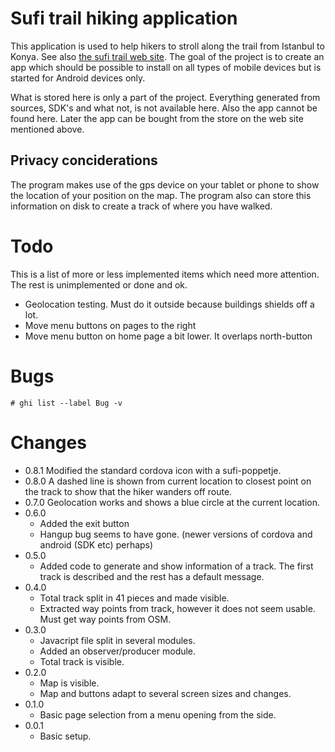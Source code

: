 # Sufi trail hiking application

This application is used to help hikers to stroll along the trail from Istanbul to Konya. See also [the sufi trail web site][website]. The goal of the project is to create an app which should be possible to install on all types of mobile devices but is started for Android devices only.

What is stored here is only a part of the project. Everything generated from sources, SDK's and what not, is not available here. Also the app cannot be found here. Later the app can be bought from the store on the web site mentioned above.

## Privacy conciderations
The program makes use of the gps device on your tablet or phone to show the location of your position on the map. The program also can store this information on disk to create a track of where you have walked.

# Todo
This is a list of more or less implemented items which need more attention. The rest is unimplemented or done and ok.

* Geolocation testing. Must do it outside because buildings shields off a lot.
* Move menu buttons on pages to the right
* Move menu button on home page a bit lower. It overlaps north-button

# Bugs
```
# ghi list --label Bug -v
```

# Changes

* 0.8.1 Modified the standard cordova icon with a sufi-poppetje.
* 0.8.0 A dashed line is shown from current location to closest point on the track to show that the hiker wanders off route.
* 0.7.0 Geolocation works and shows a blue circle at the current location.
* 0.6.0
  * Added the exit button
  * Hangup bug seems to have gone. (newer versions of cordova and android (SDK etc) perhaps)
* 0.5.0
  * Added code to generate and show information of a track. The first track is described and the rest has a default message.
* 0.4.0
  * Total track split in 41 pieces and made visible.
  * Extracted way points from track, however it does not seem usable. Must get way points from OSM.
* 0.3.0
  * Javacript file split in several modules.
  * Added an observer/producer module.
  * Total track is visible.
* 0.2.0
  * Map is visible.
  * Map and buttons adapt to several screen sizes and changes.
* 0.1.0
  * Basic page selection from a menu opening from the side.
* 0.0.1
  * Basic setup.

<!-- references -->
[website]: http://sufitrail.com/

